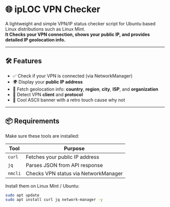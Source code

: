 # 🌐 ipLOC VPN Checker

A lightweight and simple VPN/IP status checker script for Ubuntu based Linux distributions such as Linux Mint.  
**It Checks your VPN connection, shows your public IP, and provides detailed IP geolocation info.**

---

## 🛠 Features

- ✅ Check if your VPN is connected (via NetworkManager)
- 🌍 Display your **public IP address**
- 🧭 Fetch geolocation info: **country**, **region**, **city**, **ISP**, and **organization**
- 🔐 Detect VPN **client** and **protocol**
- 🎨 Cool ASCII banner with a retro touch cause why not

---

## 📦 Requirements

Make sure these tools are installed:

| Tool       | Purpose                         |
|------------|----------------------------------|
| `curl`     | Fetches your public IP address  |
| `jq`       | Parses JSON from API response   |
| `nmcli`    | Checks VPN status via NetworkManager |

Install them on Linux Mint / Ubuntu:

```bash
sudo apt update
sudo apt install curl jq network-manager -y

